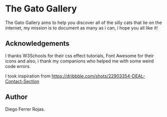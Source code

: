 # The Gato Gallery

The Gato Gallery aims to help you discover all of the silly cats that lie on the internet, my mission is to document as many as i can, i hope you all like it!

## Acknowledgements

I thanks W3Schools for their css effect tutorials, Font Awesome for their icons and also, i thank my companions who helped me with some weird code errors.

I took inspiration from https://dribbble.com/shots/22903354-DEAL-Contact-Section

## Author

Diego Ferrer Rojas.